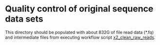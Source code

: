# Quality control of original sequence data sets

This directory should be populated with about 832G of file read data (\*.fq) and intermediate files from executing workflow script [x2_clean_raw_reads](../x2_clean_raw_reads).
